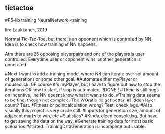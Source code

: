 ## tictactoe
#P5-lib training
NeuralNetwork -training

Iiro Laukkanen, 2019

Normal Tic-Tac-Toe, but there is an opponent which is controlled by NN.
Idea is to check how training of NN happens.

Atm there are 25 opposing playerpairs and one of the players is user controlled.
Everytime user or opponent wins, another generation is generated.

#Next I want to add a training-mode, where NN can iterate over set amount of generations or some other goal.
    #Automate either myPlayer or mouseclick. OF course it's myPlayer, but I have to figure out how to stop the iterations OR how to start, if stop is automated. !!DONE!!
#There is still bugs on incentive, the NN doesnt know what it wants to do.
    #Training data seems to be fine, though not complete. The WGratio do get better.
    #Hidden layer count? Test.
    #Fitness or pointcalculation wrong? Test: check logs.
#Also visually this project is very crude still.
#Inputs for generetion size, amount of adjacent marks to win, etc
#Statistics?
    #Kinda, clean console.log. But have to get saving the data on the way.
#Generate training data for most basic scenarios
    #started. TrainingDataGeneration is incomplete but usable.
